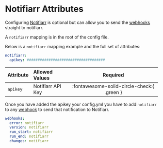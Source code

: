 # Notifiarr Attributes

Configuring [Notifiarr](https://notifiarr.com) is optional but can allow you to send the [webhooks](webhooks.md) 
straight to notifiarr.

A `notifiarr` mapping is in the root of the config file.

Below is a `notifiarr` mapping example and the full set of attributes:

```yaml
notifiarr:
  apikey: ####################################
```

| Attribute | Allowed Values                           |                  Required                  |
|:----------|:-----------------------------------------|:------------------------------------------:|
| `apikey`  | Notifiarr API Key                        | :fontawesome-solid-circle-check:{ .green } |

Once you have added the apikey your config.yml you have to add `notifiarr` to any [webhook](webhooks.md) to send that 
notification to Notifiarr.

```yaml
webhooks:
  error: notifiarr
  version: notifiarr
  run_start: notifiarr
  run_end: notifiarr
  changes: notifiarr
```
